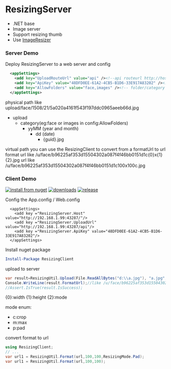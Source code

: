 # ResizingServer

* .NET base
* Image server 
* Support resizing thumb
* Use [ImageResizer](http://imageresizing.net/) 



### Server Demo

Deploy ResizingServer to a web server 
and config
``` xml
  <appSettings>
    <add key="UploadRouteUrl" value="api" /><!--api routeurl http://host/{UploadRouteUrl} -->
    <add key="ApiKey" value="48DFD0EE-61A2-4CB5-B1D6-33E917A83202" /><!--when upload file use it -->
    <add key="AllowFolders" value="face,images" /><!-- folder/category  for diff biz line -->
  </appSettings>
```

physical path
like upload/face/1508/21/5a020a4161f543f197ddc0965aeeb66d.jpg
- upload
    - category(eg:face or images in config:AllowFolders)
        - yyMM (year and month)
            - dd (date)
                - {guid}.jpg

virtual path
you can use the ResizingClient to convert from a formatUrl to url
format url like /u/face/b96225af353d15504302a087f4f46bb0151d1c{0}x{1}{2}.jpg
url like /u/face/b96225af353d15504302a087f4f46bb0151d1c100x100c.jpg

### Client Demo

[![install from nuget](http://img.shields.io/nuget/v/ResizingClient.svg?style=flat-square)](https://www.nuget.org/packages/ResizingClient)
[![downloads](http://img.shields.io/nuget/dt/ResizingClient.svg?style=flat-square)](https://www.nuget.org/packages/ResizingClient)
[![release](https://img.shields.io/github/release/chsword/ResizingServer.svg?style=flat-square)](https://github.com/chsword/ResizingServer/releases)

Config the App.config / Web.config

```
  <appSettings>
    <add key ="ResizingServer.Host" value="http://192.168.1.99:43287/"/>
    <add key ="ResizingServer.UploadUrl" value="http://192.168.1.99:43287/api"/>
    <add key ="ResizingServer.ApiKey" value="48DFD0EE-61A2-4CB5-B1D6-33E917A83202"/>
  </appSettings>
```

Install nuget package
``` powershell
Install-Package ResizingClient
```


upload to server 
``` c# 
var result=ResizingUtil.Upload(File.ReadAllBytes("d:\\a.jpg"), "a.jpg", "face").Result;
Console.WriteLine(result.FormatUrl);//like /u/face/b96225af353d15504302a087f4f46bb0151d1c{0}x{1}{2}.jpg
//Assert.IsTrue(result.IsSuccess);
```
{0}:width
{1}:height
{2}:mode

mode enum:
- c:crop
- m:max
- p:pad 

convert format to url
``` c#
using ResizingClient;
// ...
var url1 = ResizingUtil.Format(url,100,100,ResizingMode.Pad);
var url1 = ResizingUtil.Format(url,100,100);

```
